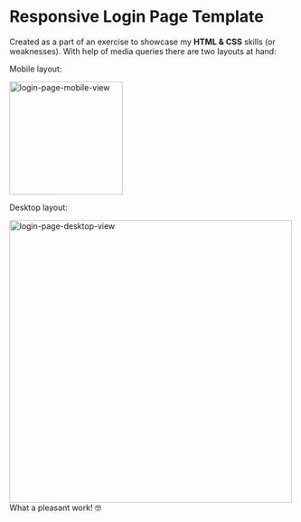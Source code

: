 # Responsive Login Page Template

Created as a part of an exercise to showcase my **HTML & CSS** skills (or weaknesses). With help of media queries there are two layouts at hand:<br>  

Mobile layout:

<img alt="login-page-mobile-view" src="https://github.com/user-attachments/assets/971b8f60-14a1-48c0-a7e6-727ff4622471" width="200"/><br>  

Desktop layout:

<img alt="login-page-desktop-view" src="https://github.com/user-attachments/assets/b00eeead-0fa2-4a20-954e-2669582571da" width="500"/>

<br>  
What a pleasant work! 🤓
